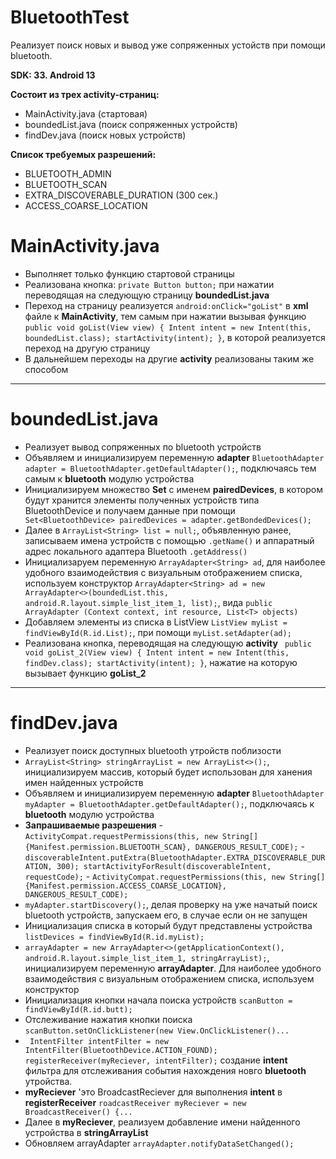 # BluetoothTest

Реализует поиск новых и вывод уже сопряженных устойств при помощи bluetooth.

**SDK: 33. Android 13**

**Состоит из трех activity-страниц:**
+ MainActivity.java (стартовая)
+ boundedList.java (поиск сопряженных устройств)
+ findDev.java (поиск новых устройств)

**Список требуемых разрешений:**

+ BLUETOOTH_ADMIN
+ BLUETOOTH_SCAN
+ EXTRA_DISCOVERABLE_DURATION (300 сек.)
+ ACCESS_COARSE_LOCATION


# MainActivity.java

- Выполняет только функцию стартовой страницы
- Реализована кнопка: `private Button button;` при нажатии переводящая на следующую страницу **boundedList.java**
- Переход на страницу реализуется `android:onClick="goList"` в **xml** файле к **MainActivity**, тем самым при нажатии вызывая функцию `public void goList(View view) {
        Intent intent = new Intent(this, boundedList.class);
        startActivity(intent); }`, в которой реализуется переход на другую страницу
- В дальнейшем переходы на другие **activity** реализованы таким же способом

- - - 

# boundedList.java

- Реализует вывод сопряженных по bluetooth устройств
- Объявляем и инициализируем переменную **adapter** `BluetoothAdapter adapter = BluetoothAdapter.getDefaultAdapter();`, подключаясь тем самым к **bluetooth** модулю устройства
- Инициализируем множество **Set** с именем **pairedDevices**, в котором будут хранится элементы полученных устройств типа BluetoothDevice и получаем данные при помощи ` Set<BluetoothDevice> pairedDevices = adapter.getBondedDevices();`
- Далее в `ArrayList<String> list = null;`, объявленную ранее, записываем имена устройств с помощью `.getName()` и аппаратный адрес локального адаптера Bluetooth `.getAddress()`
- Инициализаруем переменную `ArrayAdapter<String> ad`, для наиболее удобного взаимодействия с визуальным отображением списка, используем конструктор `ArrayAdapter<String> ad = new ArrayAdapter<>(boundedList.this, android.R.layout.simple_list_item_1, list);`, вида `public ArrayAdapter (Context context, int resource, List<T> objects)`
- Добавляем элементы из списка в ListView `ListView myList = findViewById(R.id.List);`, при помощи `myList.setAdapter(ad);`
- Реализована кнопка, переводящая на следующую **activity** ` public void goList_2(View view) {
        Intent intent = new Intent(this, findDev.class);
        startActivity(intent); }`, нажатие на которую вызывает функцию **goList_2**

- - -

# findDev.java
- Реализует поиск доступных bluetooth утройств поблизости
- `ArrayList<String> stringArrayList = new ArrayList<>();`, инициализируем массив, который будет использован для ханения имен найденных устройств
- Объявляем и инициализируем переменную **adapter** `BluetoothAdapter myAdapter = BluetoothAdapter.getDefaultAdapter();`, подключаясь к **bluetooth** модулю устройства
- **Запрашиваемые разрешения**
        - `ActivityCompat.requestPermissions(this,
                    new String[]{Manifest.permission.BLUETOOTH_SCAN},
                    DANGEROUS_RESULT_CODE);`
        - `discoverableIntent.putExtra(BluetoothAdapter.EXTRA_DISCOVERABLE_DURATION, 300);
        startActivityForResult(discoverableIntent, requestCode);`
        - `ActivityCompat.requestPermissions(this,
                new String[]{Manifest.permission.ACCESS_COARSE_LOCATION},
                DANGEROUS_RESULT_CODE);`
- `myAdapter.startDiscovery();`, делая проверку на уже начатый поиск bluetooth устройств, запускаем его, в случае если он не запущен
- Инициализация списка в который будут представлены устройства `listDevices = findViewById(R.id.myList);`
- `arrayAdapter = new ArrayAdapter<>(getApplicationContext(), android.R.layout.simple_list_item_1, stringArrayList);`, инициализируем переменную **arrayAdapter**. Для наиболее удобного взаимодействия с визуальным отображением списка, используем конструктор
- Инициализация кнопки начала поиска устройств `scanButton = findViewById(R.id.butt);`
- Отслеживание нажатия кнопки поиска `scanButton.setOnClickListener(new View.OnClickListener()...`
- ` IntentFilter intentFilter = new IntentFilter(BluetoothDevice.ACTION_FOUND);
                    registerReceiver(myReciever, intentFilter);` создание **intent** фильтра для отслеживания события нахождения новго **bluetooth** утройства.
- **myReciever** 'это BroadcastReciever для выполнения **intent** в **registerReceiver** `roadcastReceiver myReciever = new BroadcastReceiver() {...`
- Далее в **myReciever**, реализуем добавление имени найденного устройства в **stringArrayList**
- Обновляем arrayAdapter `arrayAdapter.notifyDataSetChanged();`            

